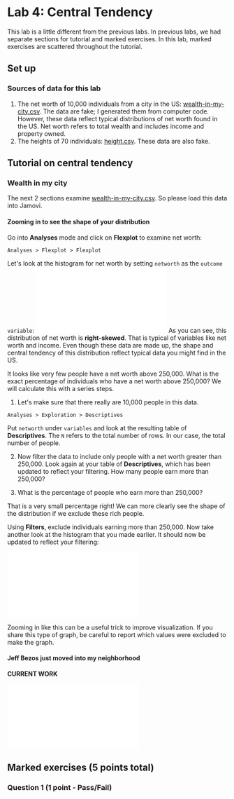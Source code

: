 # Lab 4: Central Tendency

This lab is a little different from the previous labs. In previous labs, we had separate sections for tutorial and marked exercises. In this lab, marked exercises are scattered throughout the tutorial.

## Set up

### Sources of data for this lab
1. The net worth of 10,000 individuals from a city in the US: [wealth-in-my-city.csv](/psy-466/data/wealth-in-my-city.csv). The data are fake; I generated them from computer code. However, these data reflect typical distributions of net worth found in the US. Net worth refers to total wealth and includes income and property owned.
1. The heights of 70 individuals: [height.csv](/psy-466/data/height.csv). These data are also fake.


## Tutorial on central tendency

### Wealth in my city
The next 2 sections examine [wealth-in-my-city.csv](/psy-466/data/wealth-in-my-city.csv). So please load this data into Jamovi.

#### Zooming in to see the shape of your distribution
Go into **Analyses** mode and click on **Flexplot** to examine net worth:
```
Analyses > Flexplot > Flexplot
```
Let's look at the histogram for net worth by setting ```networth``` as the ```outcome variable```:
![net worth histogram](/psy-466/assets/net-worth-histogram.pdf)
As you can see, this distribution of net worth is **right-skewed**. That is typical of variables like net worth and income. Even though these data are made up, the shape and central tendency of this distribution reflect typical data you might find in the US.

It looks like very few people have a net worth above 250,000. What is the exact percentage of individuals who have a net worth above 250,000? We will calculate this with a series steps.

1. Let's make sure that there really are 10,000 people in this data.
```
Analyses > Exploration > Descriptives
```
Put ```networth``` under ```variables``` and look at the resulting table of **Descriptives**. The ```N``` refers to the total number of rows. In our case, the total number of people.

2. Now filter the data to include only people with a net worth greater than 250,000. Look again at your table of **Descriptives**, which has been updated to reflect your filtering. How many people earn more than 250,000?

3. What is the percentage of people who earn more than 250,000?

That is a very small percentage right! We can more clearly see the shape of the distribution if we exclude these rich people.

Using **Filters**, exclude individuals earning more than 250,000. Now take another look at the histogram that you made earlier. It should now be updated to reflect your filtering:

![net worth histogram, zoomed in](/psy-466/assets/net-worth-histogram-zoom-in.pdf)

Zooming in like this can be a useful trick to improve visualization. If you share this type of graph, be careful to report which values were excluded to make the graph.

#### Jeff Bezos just moved into my neighborhood
**CURRENT WORK**


![bimodal distribution](/psy-466/assets/histogram-bimodal.pdf)

## Marked exercises (5 points total)

### Question 1 (1 point - Pass/Fail)
